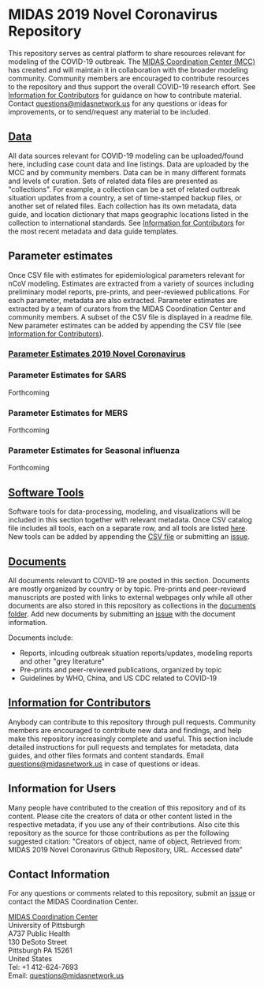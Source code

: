 # MIDAS 2019 Novel Coronavirus Repository
This repository serves as central platform to share resources relevant for modeling of the COVID-19 outbreak. The [MIDAS Coordination Center (MCC)](https://midasnetwork.us/mcc/) has created and will maintain it in collaboration with the broader modeling community. Community members are encouraged to contribute resources to the repository and thus support the overall COVID-19 research effort. See [Information for Contributors](https://github.com/midas-network/COVID-19/wiki/Information-for-Contributors) for guidance on how to contribute material. Contact questions@midasnetwork.us for any questions or ideas for improvements, or to send/request any material to be included. 

## [Data](https://github.com/midas-network/COVID-19/wiki/Data)
All data sources relevant for COVID-19 modeling can be uploaded/found here, including case count data and line listings. Data are uploaded by the MCC and by community members. Data can be in many different formats and levels of curation. Sets of related data files are presented as "collections". For example, a collection can be a set of related outbreak situation updates from a country, a set of time-stamped backup files, or another set of related files. Each collection has its own metadata, data guide, and location dictionary that maps geographic locations listed in the collection to international standards. See [Information for Contributors](https://github.com/midas-network/COVID-19/wiki/Information-for-Contributors) for the most recent metadata and data guide templates. 

## Parameter estimates
Once CSV file with estimates for epidemiological parameters relevant for nCoV modeling. Estimates are extracted from a variety of sources including preliminary model reports, pre-prints, and peer-reviewed publications. For each parameter, metadata are also extracted. Parameter estimates are extracted by a team of curators from the MIDAS Coordination Center and community members. A subset of the CSV file is displayed in a readme file. New parameter estimates can be added by appending the CSV file (see [Information for Contributors](https://github.com/midas-network/COVID-19/wiki/Information-for-Contributors)).

### [Parameter Estimates 2019 Novel Coronavirus](https://github.com/midas-network/COVID-19/tree/master/parameter_estimates/2019_novel_coronavirus)

### Parameter Estimates for SARS
Forthcoming
### Parameter Estimates for MERS
Forthcoming
### Parameter Estimates for Seasonal influenza
Forthcoming

## [Software Tools](https://github.com/midas-network/COVID-19/wiki/Software-Tools)
Software tools for data-processing, modeling, and visualizations will be included in this section together with relevant metadata. Once CSV catalog file includes all tools, each on a separate row, and all tools are listed [here](https://github.com/midas-network/COVID-19/wiki/Software-Tools). New tools can be added by appending the [CSV file](https://github.com/midas-network/COVID-19/blob/master/software_tools/software_catalog.csv) or submitting an [issue](https://github.com/midas-network/COVID-19/issues). 

## [Documents](https://github.com/midas-network/COVID-19/wiki/Documents)
All documents relevant to COVID-19 are posted in this section. Documents are mostly organized by country or by topic. Pre-prints and peer-reviewd manuscripts are posted with links to external webpages only while all other documents are also stored in this repository as collections in the [documents folder](https://github.com/midas-network/COVID-19/tree/master/Documents). Add new documents by submitting an [issue](https://github.com/midas-network/COVID-19/issues) with the document information.

Documents include:
* Reports, inlcuding outbreak situation reports/updates, modeling reports and other "grey literature"
* Pre-prints and peer-reviewed publications, organized by topic
* Guidelines by WHO, China, and US CDC related to COVID-19

## [Information for Contributors](https://github.com/midas-network/COVID-19/wiki/Information-for-Contributors)
Anybody can contribute to this repository through pull requests. Community members are encouraged to contribute new data and findings, and help make this repository increasingly complete and useful. This section include detailed instructions for pull requests and templates for metadata, data guides, and other files formats and content standards. Email questions@midasnetwork.us in case of questions or ideas. 

## Information for Users
Many people have contributed to the creation of this repository and of its content. Please cite the creators of data or other content listed in the respective metadata, if you use any of their contributions. Also cite this repository as the source for those contributions as per the following suggested citation: "Creators of object, name of object, Retrieved from: MIDAS 2019 Novel Coronavirus Github Repository, URL. Accessed date"

## Contact Information
For any questions or comments related to this repository, submit an [issue](https://github.com/midas-network/COVID-19/issues) or contact the MIDAS Coordination Center. 

[MIDAS Coordination Center](https://midasnetwork.us/mcc/)  
University of Pittsburgh  
A737 Public Health  
130 DeSoto Street  
Pittsburgh PA 15261  
United States  
Tel: +1 412-624-7693  
Email: questions@midasnetwork.us
